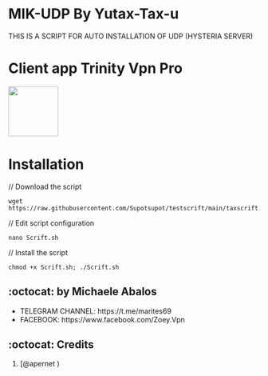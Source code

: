 # MIK-UDP By Yutax-Tax-u

THIS IS A SCRIPT FOR AUTO INSTALLATION OF UDP (HYSTERIA SERVER) 



# Client app Trinity Vpn Pro

<p>
<a href="https://play.google.com/store/apps/details?id=com.trinityvpn.pro"><img src="https://play.google.com/intl/en_us/badges/images/generic/en-play-badge.png" height="100"></a>
</p>


# Installation


// Download the script
```
wget https://raw.githubusercontent.com/Supotsupot/testscrift/main/taxscrift.sh
```
// Edit script configuration 
```
nano Scrift.sh
```
// Install the script
```
chmod +x Scrift.sh; ./Scrift.sh
```

## :octocat: by Michaele Abalos
<ul>
 <li>TELEGRAM CHANNEL: https://t.me/marites69</li>
 <li>FACEBOOK: https://www.facebook.com/Zoey.Vpn</li>
 </ul>
 
## :octocat: Credits

1. [@apernet )
